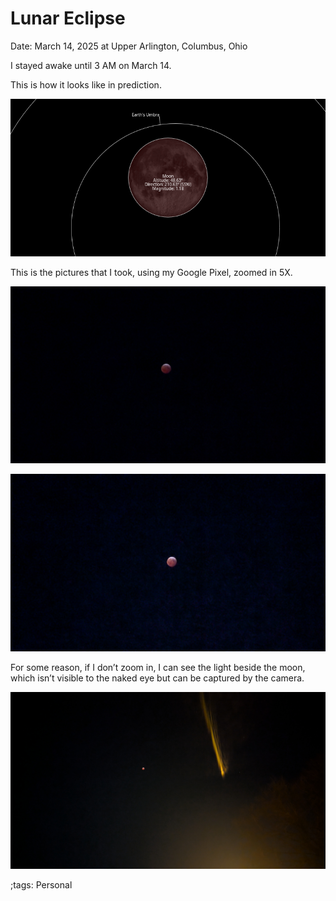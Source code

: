 # Lunar Eclipse

Date: March 14, 2025 at Upper Arlington, Columbus, Ohio

I stayed awake until 3 AM on March 14.

This is how it looks like in prediction.

![Simulation](pix/LunarEclipse/Lunar3AM.png)

This is the pictures that I took, using my Google Pixel, zoomed in 5X.

![Lunar1](pix/LunarEclipse/Lunar1.jpg)

![Lunar2](pix/LunarEclipse/Lunar2.jpg)

For some reason, if I don’t zoom in, I can see the light beside the moon, which isn’t visible to the naked eye but can be captured by the camera.

![Lunar3](pix/LunarEclipse/Lunar3.jpg)

;tags: Personal
